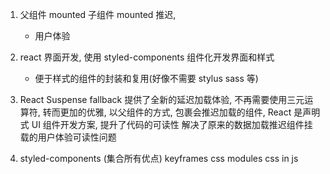 1. 父组件 mounted
   子组件 mounted 推迟,

   - 用户体验

2. react 界面开发, 使用 styled-components 组件化开发界面和样式

   - 便于样式的组件的封装和复用(好像不需要 stylus sass 等)

3. React Suspense fallback 提供了全新的延迟加载体验, 不再需要使用三元运算符, 转而更加的优雅,
   以父组件的方式, 包裹会推迟加载的组件,
   React 是声明式 UI 组件开发方案, 提升了代码的可读性
   解决了原来的数据加载推迟组件挂载的用户体验可读性问题

4. styled-components (集合所有优点)
   keyframes
   css modules
   css in js
